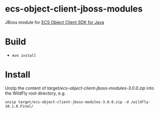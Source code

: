 ecs-object-client-jboss-modules
===============================

JBoss module for [ECS Object Client SDK for Java](https://community.emc.com/docs/DOC-49430)

Build
=====

* `mvn install`

Install
=======

Unzip the content of _target/ecs-object-client-jboss-modules-3.0.0.zip_ into the WildFly root directory, e.g.
```
unzip target/ecs-object-client-jboss-modules-3.0.0.zip -d /wildfly-10.1.0.Final/
```
